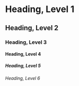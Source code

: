 # Heading, Level 1
## Heading, Level 2
### Heading, Level 3
#### Heading, Level 4
##### Heading, Level 5
###### Heading, Level 6
